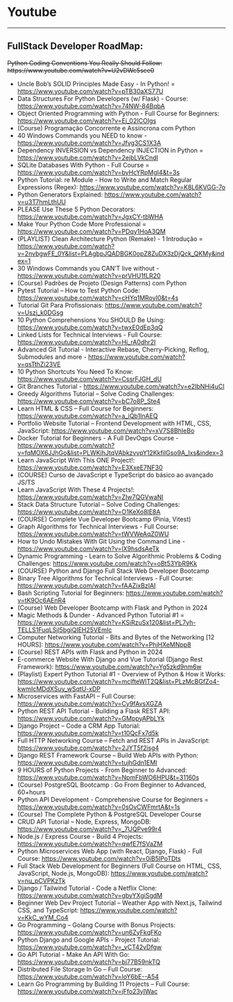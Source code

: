 # Youtube
---
## FullStack Developer RoadMap:
<span style="text-decoration: line-through; display: block; width: 100%;">
Python Coding Conventions You Really Should Follow: https://www.youtube.com/watch?v=U2vDWc5sce0
</span>

- Uncle Bob’s SOLID Principles Made Easy - In Python! = https://www.youtube.com/watch?v=pTB30aXS77U <br>
- Data Structures For Python Developers (w/ Flask) - Course: https://www.youtube.com/watch?v=74NW-84BqbA  <br>
- Object Oriented Programming with Python - Full Course for Beginners: https://www.youtube.com/watch?v=Ej_02ICOIgs  <br>
- (Course) Programação Concorrente e Assíncrona com Python  <br>
- 40 Windows Commands you NEED to know - https://www.youtube.com/watch?v=Jfvg3CS1X3A  <br>
- Dependency INVERSION vs Dependency INJECTION in Python = https://www.youtube.com/watch?v=2ejbLVkCndI  <br>
- SQLite Databases With Python - Full Course = https://www.youtube.com/watch?v=byHcYRpMgI4&t=3s  <br>
- Python Tutorial: re Module - How to Write and Match Regular Expressions (Regex): https://www.youtube.com/watch?v=K8L6KVGG-7o   <br>
- Python Generators Explained: https://www.youtube.com/watch?v=u3T7hmLthUU  <br>
- PLEASE Use These 5 Python Decorators: https://www.youtube.com/watch?v=JgxCY-tbWHA  <br>
- Make Your Python Code More Professional = https://www.youtube.com/watch?v=PDqy1HoA3QM   <br>
- (PLAYLIST) Clean Architecture Python (Remake) - 1 Introdução = https://www.youtube.com/watch?v=2nvbgwFE_0Y&list=PLAgbpJQADBGK0opZ8ZuDX3zDjQck_QKMy&index=1  <br>
- 30 Windows Commands you CAN’T live without - https://www.youtube.com/watch?v=prVHU1fLR20  <br>
- (Course) Padrões de Projeto (Design Patterns) com Python  <br>
- Pytest Tutorial – How to Test Python Code: https://www.youtube.com/watch?v=cHYq1MRoyI0&t=4s  <br>
- Tutorial Git Para Profissionais: https://www.youtube.com/watch?v=Uszj_k0DGsg  <br>
- 10 Python Comprehensions You SHOULD Be Using: https://www.youtube.com/watch?v=twxE0dEp3qQ  <br>
- Linked Lists for Technical Interviews - Full Course: https://www.youtube.com/watch?v=Hj_rA0dhr2I  <br>
- Advanced Git Tutorial - Interactive Rebase, Cherry-Picking, Reflog, Submodules and more - https://www.youtube.com/watch?v=qsTthZi23VE  <br>
- 10 Python Shortcuts You Need To Know: https://www.youtube.com/watch?v=CssrFJGH_dU  <br>
- Git Branches Tutorial - https://www.youtube.com/watch?v=e2IbNHi4uCI  <br>
- Greedy Algorithms Tutorial – Solve Coding Challenges: https://www.youtube.com/watch?v=bC7o8P_Ste4  <br>
- Learn HTML & CSS – Full Course for Beginners: https://www.youtube.com/watch?v=a_iQb1lnAEQ  <br>
- Portfolio Website Tutorial – Frontend Development with HTML, CSS, JavaScript: https://www.youtube.com/watch?v=xV7S8BhIeBo  <br>
- Docker Tutorial for Beginners - A Full DevOqps Course - https://www.youtube.com/watch?v=fqMOX6JJhGo&list=PLWKjhJtqVAbkzvvpY12KkfiIGso9A_Ixs&index=3  <br>
- Learn JavaScript With This ONE Project!:  https://www.youtube.com/watch?v=E3XxeE7NF30  <br>
- (COURSE) Curso de JavaScript e TypeScript do básico ao avançado JS/TS  <br>
- Learn JavaScript With These 4 Projects!: https://www.youtube.com/watch?v=ZIw7QGVwaNI  <br>
- Stack Data Structure Tutorial – Solve Coding Challenges: https://www.youtube.com/watch?v=O1KeXo8lE8A  <br>
- (COURSE) Complete Vue Developer Bootcamp (Pinia, Vitest)  <br>
- Graph Algorithms for Technical Interviews - Full Course: https://www.youtube.com/watch?v=tWVWeAqZ0WU  <br>
- How to Undo Mistakes With Git Using the Command Line - https://www.youtube.com/watch?v=lX9hsdsAeTk  <br>
- Dynamic Programming - Learn to Solve Algorithmic Problems & Coding Challenges: https://www.youtube.com/watch?v=oBt53YbR9Kk  <br>
- (COURSE) Python and Django Full Stack Web Developer Bootcamp  <br>
- Binary Tree Algorithms for Technical Interviews - Full Course: https://www.youtube.com/watch?v=fAAZixBzIAI  <br>
- Bash Scripting Tutorial for Beginners: https://www.youtube.com/watch?v=tK9Oc6AEnR4  <br>
- (Course) Web Developer Bootcamp with Flask and Python in 2024  <br>
- Magic Methods & Dunder - Advanced Python Tutorial #1 = https://www.youtube.com/watch?v=KSiRzuSx120&list=PL7yh-TELLS1FuqLSjl5bgiQIEH25VEmIc  <br>
- Computer Networking Tutorial - Bits and Bytes of the Networking [12 HOURS]: https://www.youtube.com/watch?v=PhjHXeMNpp8  <br>
- (Course) REST APIs with Flask and Python in 2024  <br>
- E-commerce Website With Django and Vue Tutorial (Django Rest Framework): https://www.youtube.com/watch?v=Yg5zkd9nm6w  <br>
- (Playlist) Expert Python Tutorial #1 - Overview of Python & How it Works: https://www.youtube.com/watch?v=mclfteWlT2Q&list=PLzMcBGfZo4-kwmIcMDdXSuy_wSqtU-xDP  <br>
- Microservices with FastAPI – Full Course: https://www.youtube.com/watch?v=Cy9fAvsXGZA  <br>
- Python REST API Tutorial - Building a Flask REST API: https://www.youtube.com/watch?v=GMppyAPbLYk  <br>
- Django Project – Code a CRM App Tutorial: https://www.youtube.com/watch?v=t10QcFx7d5k  <br>
- Full HTTP Networking Course – Fetch and REST APIs in JavaScript: https://www.youtube.com/watch?v=2JYT5f2isg4  <br>
- Django REST Framework Course – Build Web APIs with Python: https://www.youtube.com/watch?v=tujhGdn1EMI   <br>
- 9 HOURS of Python Projects - From Beginner to Advanced: https://www.youtube.com/watch?v=NpmFbWO6HPU&t=31160s  <br>
- (Course) PostgreSQL Bootcamp : Go From Beginner to Advanced, 60+hours  <br>
- Python API Development - Comprehensive Course for Beginners = https://www.youtube.com/watch?v=0sOvCWFmrtA&t=1s  <br>
- (Course) The Complete Python & PostgreSQL Developer Course  <br>
- CRUD API Tutorial – Node, Express, MongoDB: https://www.youtube.com/watch?v=_7UQPve99r4  <br>
- Node.js / Express Course - Build 4 Projects: https://www.youtube.com/watch?v=qwfE7fSVaZM  <br>
- Python Microservices Web App (with React, Django, Flask) - Full Course: https://www.youtube.com/watch?v=0iB5IPoTDts  <br>
- Full Stack Web Development for Beginners (Full Course on HTML, CSS, JavaScript, Node.js, MongoDB): https://www.youtube.com/watch?v=nu_pCVPKzTk  <br>
- Django / Tailwind Tutorial - Code a Netflix Clone: https://www.youtube.com/watch?v=gbyYXgiSgdM  <br>
- Beginner Web Dev Project Tutorial – Weather App with Next.js, Tailwind CSS, and TypeScript: https://www.youtube.com/watch?v=KkC_wYM_Co4  <br>
- Go Programming – Golang Course with Bonus Projects: https://www.youtube.com/watch?v=un6ZyFkqFKo  <br>
- Python Django and Google APIs - Project Tutorial: https://www.youtube.com/watch?v=_vCT42vDfgw  <br>
- Go API Tutorial - Make An API With Go: https://www.youtube.com/watch?v=bj77B59nkTQ  <br>
- Distributed File Storage In Go – Full Course: https://www.youtube.com/watch?v=IoY6bE--A54  <br>
- Learn Go Programming by Building 11 Projects – Full Course: https://www.youtube.com/watch?v=jFfo23yIWac  <br>
